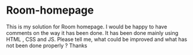 # Room-homepage
This is my solution for Room homepage. I would be happy to have comments on the way it has been done. It has been done mainly using HTML , CSS and JS. Please tell me, what could be improved and what has not been done properly ? Thanks
